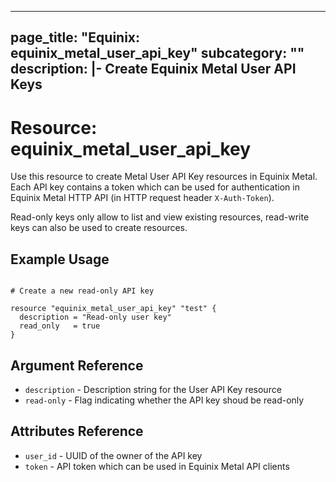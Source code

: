 ---
page_title: "Equinix: equinix_metal_user_api_key"
subcategory: ""
description: |-
  Create Equinix Metal User API Keys
  ---

# Resource: equinix_metal_user_api_key

Use this resource to create Metal User API Key resources in Equinix Metal. Each API key contains a token which can be used for authentication in Equinix Metal HTTP API (in HTTP request header `X-Auth-Token`).

Read-only keys only allow to list and view existing resources, read-write keys can also be used to create resources.

## Example Usage

```hcl

# Create a new read-only API key

resource "equinix_metal_user_api_key" "test" {
  description = "Read-only user key"
  read_only   = true
}
```

## Argument Reference

* `description` - Description string for the User API Key resource
* `read-only` - Flag indicating whether the API key shoud be read-only

## Attributes Reference

* `user_id` - UUID of the owner of the API key
* `token` - API token which can be used in Equinix Metal API clients
